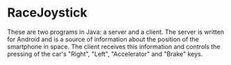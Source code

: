 # RaceJoystick
  These are two programs in Java: a server and a client. The server is written for Android and is a source of information about the position of the smartphone in space. The client receives this information and controls the pressing of the car's "Right", "Left", "Accelerator" and "Brake" keys.
